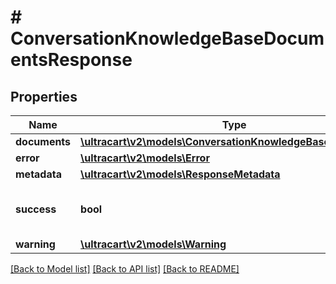 # # ConversationKnowledgeBaseDocumentsResponse

## Properties

Name | Type | Description | Notes
------------ | ------------- | ------------- | -------------
**documents** | [**\ultracart\v2\models\ConversationKnowledgeBaseDocument[]**](ConversationKnowledgeBaseDocument.md) | documents | [optional]
**error** | [**\ultracart\v2\models\Error**](Error.md) |  | [optional]
**metadata** | [**\ultracart\v2\models\ResponseMetadata**](ResponseMetadata.md) |  | [optional]
**success** | **bool** | Indicates if API call was successful | [optional]
**warning** | [**\ultracart\v2\models\Warning**](Warning.md) |  | [optional]

[[Back to Model list]](../../README.md#models) [[Back to API list]](../../README.md#endpoints) [[Back to README]](../../README.md)
